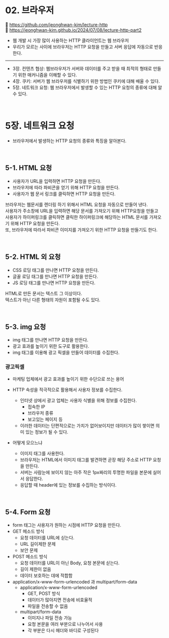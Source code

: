 # 02. 브라우저

🔗 https://github.com/jeonghwan-kim/lecture-http  
🔗 https://jeonghwan-kim.github.io/2024/07/08/lecture-http-part2

- 웹 개발 시 가장 많이 사용하는 HTTP 클라이언트는 웹 브라우저
- 우리가 모르는 사이에 브라우저는 HTTP 요청을 만들고 서버 응답에 자동으로 반응한다.

<hr>

- 3장. 컨텐츠 협상: 웹브라우저가 서버와 데이터를 주고 받을 때 최적의 형태로 만들기 위한 매커니즘을 이해할 수 있다.
- 4장. 쿠키: 서버가 웹 브라우저를 식별하기 위한 방법인 쿠키에 대해 배울 수 있다.
- 5장. 네트워크 요청: 웹 브라우저에서 발생할 수 있는 HTTP 요청의 종류에 대해 알 수 있다.

<br>

# 5장. 네트워크 요청

- 브라우저에서 발생하는 HTTP 요청의 종류와 특징을 알아본다.

<br>

## 5-1. HTML 요청

- 사용자가 URL을 입력하면 HTTP 요청을 만든다.
- 브라우저에 따라 파비콘을 얻기 위해 HTTP 요청을 만든다.
- 사용자가 웹 문서 링크를 클릭하면 HTTP 요청을 만든다.

브라우저는 웹문서를 렌더링 하기 위해서 HTML 요청을 자동으로 만들어 낸다.  
사용자가 주소창에 URL을 입력하면 해당 문서를 가져오기 위해 HTTP요청을 만들고  
사용자가 하이퍼링크를 클릭하면 클릭한 하이퍼링크에 해당하는 HTML 문서를 가져오기 위해 HTTP 요청을 만든다.  
또, 브라우저에 따라서 파비콘 이미지를 가져오기 위한 HTTP 요청을 만들기도 한다.

<br>

## 5-2. HTML 외 요청

- CSS 로딩 태그를 만나면 HTTP 요청을 만든다.
- 글꼴 로딩 태그를 만나면 HTTP 요청을 만든다.
- JS 로딩 태그를 만나면 HTTP 요청을 만든다.

HTML로 만든 문서는 텍스트 그 이상이다.  
텍스트가 아닌 다른 형태의 자원이 포함될 수도 있다.

<br>

## 5-3. img 요청

- img 태그를 만나면 HTTP 요청을 만든다.
- 광고 효과를 높이기 위한 도구로 활용한다.
- img 태그를 이용해 광고 픽셀을 만들어 데이터를 수집한다.

### 광고픽셀

- 마케팅 업체에서 광고 효과를 높이기 위한 수단으로 쓰는 용어
- HTTP 속성을 적극적으로 활용해서 사용자 정보를 수집한다.

  - 인터넷 상에서 광고 업체는 사용자 식별을 위해 정보를 수집한다.
    - 접속한 IP
    - 브라우저 종류
    - 보고있는 페이지 등
  - 이러한 데이터는 단편적으로는 가치가 없어보이지만 데이터가 많이 쌓이면 의미 있는 정보가 될 수 있다.

- 어떻게 모으느냐
  - 이미지 태그를 사용한다.
  - 브라우저는 HTML에서 이미지 태그를 발견하면 곧장 해당 주소로 HTTP 요청을 만든다.
  - 서버는 사람눈에 보이지 않는 아주 작은 1px짜리의 투명한 파일을 본문에 실어서 응답한다.
  - 응답할 때 header에 있는 정보를 수집하는 방식이다.

<br>

## 5-4. Form 요청

- form 태그는 사용자가 원하는 시점에 HTTP 요청을 만든다.
- GET 메소드 방식
  - 요청 데이터를 URL에 싣는다.
  - URL 길이제한 문제
  - 보안 문제
- POST 메소드 방식
  - 요청 데이터를 URL이 아닌 Body, 요청 본문에 싣는다.
  - 길이 제한이 없음
  - 데이터 보호하는 데에 적합함
- application/x-www-form-urlencoded 과 multipart/form-data
  - application/x-www-form-urlencoded
    - GET, POST 방식
    - 데이터가 많아지면 전송에 비효율적
    - 파일을 전송할 수 없음
  - multipart/form-data
    - 이미지나 파일 전송 가능
    - 요청 본문을 여러 부분으로 나누어서 사용
    - 각 부분은 다시 헤더와 바디로 구성된다
